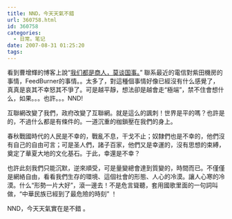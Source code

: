 ```yaml
---
title: NND，今天天氣不錯
url: 360758.html
id: 360758
categories:
  - 日常。笔记
date: 2007-08-31 01:25:20
tags:
---
```


看到曹增輝的博客上說“[我们都是商人，莫谈国事。](http://www.caozenghui.cn/?p=215)” 聯系最近的電信對紫田機房的事情，FeedBurner的事情。。太多了，對這種個事情好像已經沒有什么感覺了，真真是哀其不幸怒其不爭了。可是越平靜，想法卻是越會走“極端”，禁不住會想什么，如果。。。也許。。。NND!

互聯網改變了我們，政府改變了互聯網。就是這么的諷刺！世界是平的嗎？也許是的，不過什么都是有條件的。一道沉重的枷鎖壓在我們的身上。

春秋戰國時代的人民是不幸的，戰亂不息，干戈不止；奴隸們也是不幸的，他們沒有自己的自由可言；可是圣人們，諸子百家，他們又是幸運的，沒有思想的束縛，奠定了華夏大地的文化基石。于此，幸還是不幸？

也許此刻我們只能沉默，逆來順受，可是量變總會達到質變的，時間而已。不僅僅是網絡自由，看看我們生存的環境、這個社會的形態、人心的冷漠。讓人心寒的冷漠。什么“形勢一片大好”，滾一邊去！不是危言聳聽，套用國歌里面的一句詞叫做，“中華民族已經到了最危險的時刻” ！

NND，今天天氣實在是不錯 。